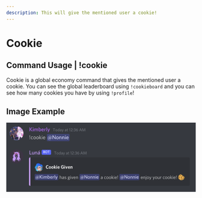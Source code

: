 ```yaml
---
description: This will give the mentioned user a cookie!
---
```


# Cookie

## Command Usage \| !cookie

Cookie is a global economy command that gives the mentioned user a cookie. You can see the global leaderboard using `!cookieboard` and you can see how many cookies you have by using `!profile`!

## Image Example

![](../../.gitbook/assets/image%20%286%29.png)

